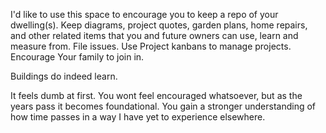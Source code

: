 I'd like to use this space to encourage you to keep a repo of your dwelling(s). Keep diagrams, project quotes, garden plans, home repairs, and other related items that you and future owners can use, learn and measure from. File issues. Use Project kanbans to manage projects. Encourage Your family to join in. 

Buildings do indeed learn.

It feels dumb at first. You wont feel encouraged whatsoever, but as the years pass it becomes foundational. You gain a stronger understanding of how time passes in a way I have yet to experience elsewhere.
